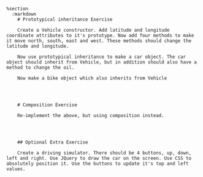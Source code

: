     %section
      :markdown
        # Prototypical inheritance Exercise

        Create a Vehicle constructor. Add latitude and longitude coordinate attributes to it's prototype. Now add four methods to make it move north, south, east and west. These methods should change the latitude and longitude.

        Now use prototypical inheritance to make a car object. The car object should inherit from Vehicle, but in addition should also have a method to change the oil.

        Now make a bike object which also inherits from Vehicle




        # Composition Exercise

        Re-implement the above, but using composition instead.




        ## Optional Extra Exercise

        Create a driving simulator. There should be 4 buttons, up, down, left and right. Use JQuery to draw the car on the screen. Use CSS to absolutely position it. Use the buttons to update it's top and left values.
